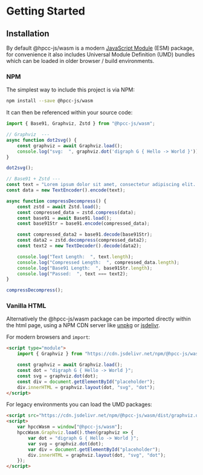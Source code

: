 # Getting Started

## Installation

By default @hpcc-js/wasm is a modern [JavaScript Module](https://developer.mozilla.org/en-US/docs/Web/JavaScript/Guide/Modules) (ESM) package, for convenience it also includes Universal Module Definition (UMD) bundles which can be loaded in older browser / build environments.

### NPM

The simplest way to include this project is via NPM:
```sh
npm install --save @hpcc-js/wasm
```

It can then be referenced within your source code:
```ts
import { Base91, Graphviz, Zstd } from "@hpcc-js/wasm";

// Graphviz  ---
async function dot2svg() {
    const graphviz = await Graphviz.load();
    console.log("svg:  ", graphviz.dot('digraph G { Hello -> World }'));
}

dot2svg();

// Base91 + Zstd ---
const text = "Lorem ipsum dolor sit amet, consectetur adipiscing elit. Sed non risus. Suspendisse lectus tortor, dignissim sit amet, adipiscing nec, ultricies sed, dolor. Cras elementum ultrices diam. Maecenas ligula massa, varius a, semper congue, euismod non, mi.  Lorem ipsum dolor sit amet, consectetur adipiscing elit. Sed non risus. Suspendisse lectus tortor, dignissim sit amet, adipiscing nec, ultricies sed, dolor. Cras elementum ultrices diam. Maecenas ligula massa, varius a, semper congue, euismod non, mi.";
const data = new TextEncoder().encode(text);

async function compressDecompress() {
    const zstd = await Zstd.load();
    const compressed_data = zstd.compress(data);
    const base91 = await Base91.load();
    const base91Str = base91.encode(compressed_data);

    const compressed_data2 = base91.decode(base91Str);
    const data2 = zstd.decompress(compressed_data2);
    const text2 = new TextDecoder().decode(data2);

    console.log("Text Length:  ", text.length);
    console.log("Compressed Length:  ", compressed_data.length);
    console.log("Base91 Length:  ", base91Str.length);
    console.log("Passed:  ", text === text2);
}

compressDecompress();

```

### Vanilla HTML

Alternatively the @hpcc-js/wasm package can be imported directly within the html page, using a NPM CDN server like [unpkg](https://www.unpkg.com/) or [jsdelivr](https://www.jsdelivr.com/).  

For modern browsers and `import`:
```html
<script type="module">
    import { Graphviz } from "https://cdn.jsdelivr.net/npm/@hpcc-js/wasm/dist/graphviz.js";

    const graphviz = await Graphviz.load();
    const dot = "digraph G { Hello -> World }";
    const svg = graphviz.dot(dot);
    const div = document.getElementById("placeholder");
    div.innerHTML = graphviz.layout(dot, "svg", "dot");
</script>
```

For legacy environments you can load the UMD packages:
```html
<script src="https://cdn.jsdelivr.net/npm/@hpcc-js/wasm/dist/graphviz.umd.js"></script>
<script>
    var hpccWasm = window["@hpcc-js/wasm"];
    hpccWasm.Graphviz.load().then(graphviz => {
        var dot = "digraph G { Hello -> World }";
        var svg = graphviz.dot(dot);
        var div = document.getElementById("placeholder");
        div.innerHTML = graphviz.layout(dot, "svg", "dot");
    });
</script>
```

